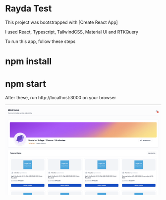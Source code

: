 # Rayda Test

This project was bootstrapped with [Create React App]

I used React, Typescript, TailwindCSS, Material UI and RTKQuery


To run this app, follow these steps

# npm install

# npm start 

After these, run http://localhost:3000 on your browser


![Alt text](./src/assets/images/browser-img.png)
